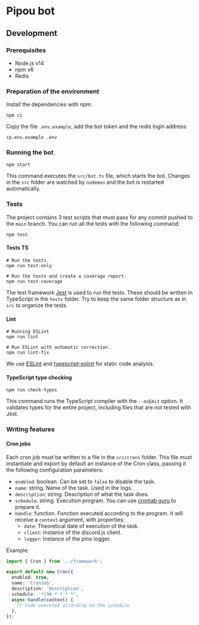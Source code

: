 # Pipou bot

## Development

### Prerequisites

- Node.js v14
- npm v6
- Redis

### Preparation of the environment

Install the dependencies with npm:

```console
npm ci
```

Copy the file `.env.example`, add the bot token and the redis login address:

```console
cp.env.example .env
```

### Running the bot

```console
npm start
```

This command executes the `src/bot.ts` file, which starts the bot. Changes in the `src` folder are watched by `nodemon` and the bot is restarted automatically.

### Tests

The project contains 3 test scripts that must pass for any commit pushed to the `main` branch. You can run all the tests with the following command:

```console
npm test
```

#### Tests TS

```console
# Run the tests.
npm run test-only

# Run the tests and create a coverage report.
npm run test-coverage
```

The test framework [Jest](https://jestjs.io/) is used to run the tests. These should be written in TypeScript in the `tests` folder. Try to keep the same folder structure as in `src` to organize the tests.

#### Lint

```console
# Running ESLint
npm run lint

# Run ESLint with automatic correction.
npm run lint-fix
```

We use [ESLint](https://eslint.org/) and [typescript-eslint](https://github.com/typescript-eslint/typescript-eslint) for static code analysis.

#### TypeScript type checking

```console
npm run check-types
```

This command runs the TypeScript compiler with the `--noEmit` option. It validates types for the entire project, including files that are not tested with Jest.

### Writing features

#### Cron jobs

Each cron job must be written to a file in the `src/crons` folder. This
file must instantiate and export by default an instance of the Cron class,
passing it the following configuration parameters:

- `enabled`: boolean. Can be set to `false` to disable the task.
- `name`: string. Name of the task. Used in the logs.
- `description`: string. Description of what the task does.
- `schedule`: string. Execution program. You can use [crontab guru](https://crontab.guru/) to prepare it.
- `handle`: function. Function executed according to the program. It will receive a `context` argument, with properties:
  - `date`: Theoretical date of execution of the task.
  - `client`: Instance of the discord.js client.
  - `logger`: Instance of the pino logger.

Example:

```ts
import { Cron } from '../framework';

export default new Cron({
  enabled: true,
  name: 'CronJob',
  description: 'Description',
  schedule: '*/30 * * * *',
  async handle(context) {
    // Code executed according to the schedule
  },
});
```
